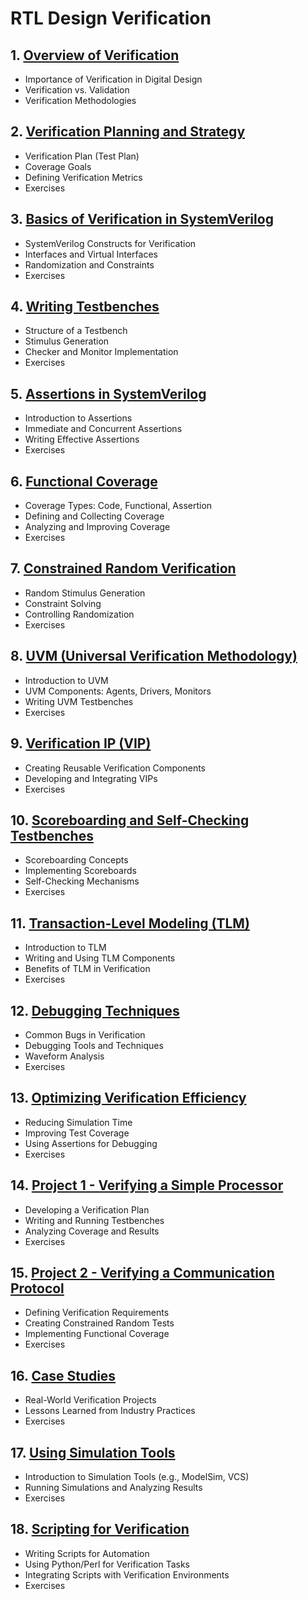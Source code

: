 # RTL Design Verification
## 1. [Overview of Verification](RTL_Design_Verification/chapter_00001.md)
  - Importance of Verification in Digital Design
  - Verification vs. Validation
  - Verification Methodologies
## 2. [Verification Planning and Strategy](RTL_Design_Verification/chapter_00002.md)
  - Verification Plan (Test Plan)
  - Coverage Goals
  - Defining Verification Metrics
  - Exercises
## 3. [Basics of Verification in SystemVerilog](RTL_Design_Verification/chapter_00003.md)
  - SystemVerilog Constructs for Verification
  - Interfaces and Virtual Interfaces
  - Randomization and Constraints
  - Exercises
## 4. [Writing Testbenches](RTL_Design_Verification/chapter_00004.md)
  - Structure of a Testbench
  - Stimulus Generation
  - Checker and Monitor Implementation
  - Exercises
## 5. [Assertions in SystemVerilog](RTL_Design_Verification/chapter_00005.md)
  - Introduction to Assertions
  - Immediate and Concurrent Assertions
  - Writing Effective Assertions
  - Exercises
## 6. [Functional Coverage](RTL_Design_Verification/chapter_00006.md)
  - Coverage Types: Code, Functional, Assertion
  - Defining and Collecting Coverage
  - Analyzing and Improving Coverage
  - Exercises
## 7. [Constrained Random Verification](RTL_Design_Verification/chapter_00007.md)
  - Random Stimulus Generation
  - Constraint Solving
  - Controlling Randomization
  - Exercises
## 8. [UVM (Universal Verification Methodology)](RTL_Design_Verification/chapter_00008.md)
  - Introduction to UVM
  - UVM Components: Agents, Drivers, Monitors
  - Writing UVM Testbenches
  - Exercises
## 9. [Verification IP (VIP)](RTL_Design_Verification/chapter_00009.md)
  - Creating Reusable Verification Components
  - Developing and Integrating VIPs
  - Exercises
## 10. [Scoreboarding and Self-Checking Testbenches](RTL_Design_Verification/chapter_00010.md)
  - Scoreboarding Concepts
  - Implementing Scoreboards
  - Self-Checking Mechanisms
  - Exercises
## 11. [Transaction-Level Modeling (TLM)](RTL_Design_Verification/chapter_00011.md)
  - Introduction to TLM
  - Writing and Using TLM Components
  - Benefits of TLM in Verification
  - Exercises
## 12. [Debugging Techniques](RTL_Design_Verification/chapter_00012.md)
  - Common Bugs in Verification
  - Debugging Tools and Techniques
  - Waveform Analysis
  - Exercises
## 13. [Optimizing Verification Efficiency](RTL_Design_Verification/chapter_00013.md)
  - Reducing Simulation Time
  - Improving Test Coverage
  - Using Assertions for Debugging
  - Exercises
## 14. [Project 1 - Verifying a Simple Processor](RTL_Design_Verification/chapter_00014.md)
  - Developing a Verification Plan
  - Writing and Running Testbenches
  - Analyzing Coverage and Results
  - Exercises
## 15. [Project 2 - Verifying a Communication Protocol](RTL_Design_Verification/chapter_00015.md)
  - Defining Verification Requirements
  - Creating Constrained Random Tests
  - Implementing Functional Coverage
  - Exercises
## 16. [Case Studies](RTL_Design_Verification/chapter_00016.md)
  - Real-World Verification Projects
  - Lessons Learned from Industry Practices
  - Exercises
## 17. [Using Simulation Tools](RTL_Design_Verification/chapter_00017.md)
  - Introduction to Simulation Tools (e.g., ModelSim, VCS)
  - Running Simulations and Analyzing Results
  - Exercises
## 18. [Scripting for Verification](RTL_Design_Verification/chapter_00018.md)
  - Writing Scripts for Automation
  - Using Python/Perl for Verification Tasks
  - Integrating Scripts with Verification Environments
  - Exercises

